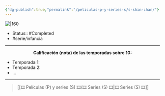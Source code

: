 ```yaml
---
{"dg-publish":true,"permalink":"/peliculas-p-y-series-s/s-shin-chan/"}
---
```



![|160](https://m.media-amazon.com/images/M/MV5BODE4YWZmN2EtZmM1ZC00NDZiLWJiNDUtOWFhZmNhNTcwMTg2XkEyXkFqcGdeQXVyNTk5ODg4NDA@._V1_SX300.jpg)

- Status:: #Completed 
- #serie/infancia 

---

**<center>Calificación (nota) de las temporadas sobre 10:</center>**

- Temporada 1: 
- Temporada 2: 
- ...

---

> [[🎞️ Películas (P) y series (S) 🎞️/🎞️ Series (S) 🎞️\|🎞️ Series (S) 🎞️]]